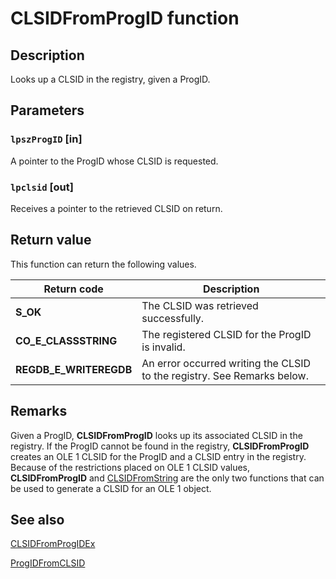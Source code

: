 # CLSIDFromProgID function

## Description

Looks up a CLSID in the registry, given a ProgID.

## Parameters

### `lpszProgID` [in]

A pointer to the ProgID whose CLSID is requested.

### `lpclsid` [out]

Receives a pointer to the retrieved CLSID on return.

## Return value

This function can return the following values.

| Return code | Description |
| --- | --- |
| **S_OK** | The CLSID was retrieved successfully. |
| **CO_E_CLASSSTRING** | The registered CLSID for the ProgID is invalid. |
| **REGDB_E_WRITEREGDB** | An error occurred writing the CLSID to the registry. See Remarks below. |

## Remarks

Given a ProgID, **CLSIDFromProgID** looks up its associated CLSID in the registry. If the ProgID cannot be found in the registry, **CLSIDFromProgID** creates an OLE 1 CLSID for the ProgID and a CLSID entry in the registry. Because of the restrictions placed on OLE 1 CLSID values, **CLSIDFromProgID** and [CLSIDFromString](https://learn.microsoft.com/windows/desktop/api/combaseapi/nf-combaseapi-clsidfromstring) are the only two functions that can be used to generate a CLSID for an OLE 1 object.

## See also

[CLSIDFromProgIDEx](https://learn.microsoft.com/windows/desktop/api/combaseapi/nf-combaseapi-clsidfromprogidex)

[ProgIDFromCLSID](https://learn.microsoft.com/windows/desktop/api/combaseapi/nf-combaseapi-progidfromclsid)